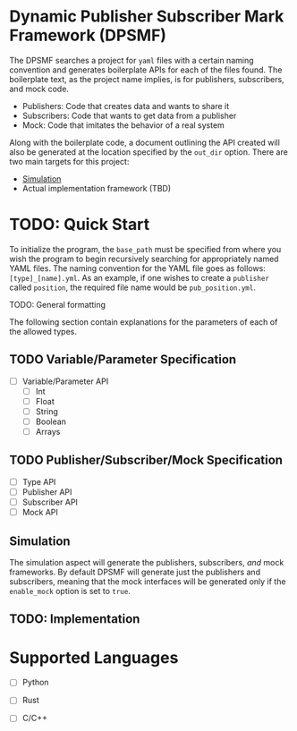 # Dynamic Publisher Subscriber Mark Framework (DPSMF)

The DPSMF searches a project for `yaml` files with a certain naming convention and generates
boilerplate APIs for each of the files found. The boilerplate text, as the project name implies, is
for publishers, subscribers, and mock code.

- Publishers: Code that creates data and wants to share it
- Subscribers: Code that wants to get data from a publisher
- Mock: Code that imitates the behavior of a real system

Along with the boilerplate code, a document outlining the API created will also be generated at the
location specified by the `out_dir` option. There are two main targets for this project:

- [Simulation](https://github.com/alexb7711/GMSE)
- Actual implementation framework (TBD)

# TODO: Quick Start

To initialize the program, the `base_path` must be specified from where you wish the program to
begin recursively searching for appropriately named YAML files. The naming convention for the YAML
file goes as follows: `[type]_[name].yml`. As an example, if one wishes to create a `publisher`
called `position`, the required file name would be `pub_position.yml`.

TODO: General formatting

The following section contain explanations for the parameters of each of the allowed types.

## TODO Variable/Parameter Specification

- [ ] Variable/Parameter API
    - [ ] Int
    - [ ] Float
    - [ ] String
    - [ ] Boolean
    - [ ] Arrays

## TODO Publisher/Subscriber/Mock Specification

- [ ] Type API
- [ ] Publisher API
- [ ] Subscriber API
- [ ] Mock API

## Simulation

The simulation aspect will generate the publishers, subscribers, _and_ mock frameworks. By default
DPSMF will generate just the publishers and subscribers, meaning that the mock interfaces will be
generated only if the `enable_mock` option is set to `true`.

## TODO: Implementation

# Supported Languages
- [ ] Python
- [ ] Rust
- [ ] C/C++

